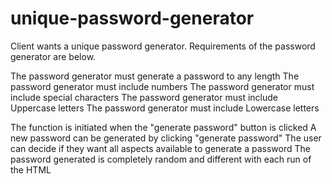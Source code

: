 # unique-password-generator
Client wants a unique password generator. Requirements of the password generator are below.

The password generator must generate a password to any length
The password generator must include numbers
The password generator must include special characters
The password generator must include Uppercase letters
The password generator must include Lowercase letters

The function is initiated when the "generate password" button is clicked
A new password can be generated by clicking "generate password"
The user can decide if they want all aspects available to generate a password
The password generated is completely random and different with each run of the HTML
